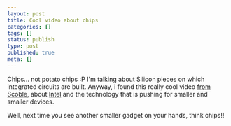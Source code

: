 ```yaml
---
layout: post
title: Cool video about chips
categories: []
tags: []
status: publish
type: post
published: true
meta: {}
---
```

Chips... not potato chips :P I'm talking about Silicon pieces on which integrated circuits are built. Anyway, i found this really cool video [from Scoble](http://scobleizer.com/2007/01/28/the-intel-video-i-should-have-linked-to-more-prominently/), about [Intel](http://www.intel.com/technology/index.htm?iid=home+hdr_nav1_technology) and the technology that is pushing for smaller and smaller devices.

Well, next time you see another smaller gadget on your hands, think chips!!
